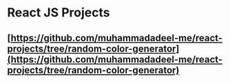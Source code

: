# React JS Projects
## [https://github.com/muhammadadeel-me/react-projects/tree/random-color-generator](https://github.com/muhammadadeel-me/react-projects/tree/random-color-generator)
